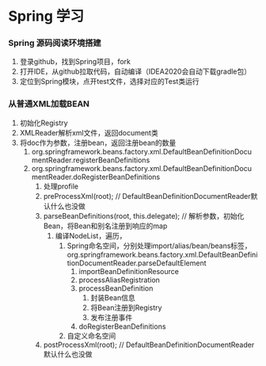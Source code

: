 # Spring 学习

### Spring 源码阅读环境搭建
1. 登录github，找到Spring项目，fork
2. 打开IDE，从github拉取代码，自动编译（IDEA2020会自动下载gradle包）
3. 定位到Spring模块，点开test文件，选择对应的Test类运行


### 从普通XML加载BEAN
1. 初始化Registry
2. XMLReader解析xml文件，返回document类
3. 将doc作为参数，注册bean，返回注册bean的数量
   1. org.springframework.beans.factory.xml.DefaultBeanDefinitionDocumentReader.registerBeanDefinitions
   2. org.springframework.beans.factory.xml.DefaultBeanDefinitionDocumentReader.doRegisterBeanDefinitions
      1. 处理profile
      2. preProcessXml(root); // DefaultBeanDefinitionDocumentReader默认什么也没做
      3. parseBeanDefinitions(root, this.delegate); // 解析参数，初始化Bean，将Bean和别名注册到响应的map
            1. 编译NodeList，遍历，
               1. Spring命名空间，分别处理import/alias/bean/beans标签，org.springframework.beans.factory.xml.DefaultBeanDefinitionDocumentReader.parseDefaultElement
                  1. importBeanDefinitionResource
                  2. processAliasRegistration
                  3. processBeanDefinition
                     1. 封装Bean信息
                     2. 将Bean注册到Registry
                     3. 发布注册事件
                  4. doRegisterBeanDefinitions
               2. 自定义命名空间
      4. postProcessXml(root); // DefaultBeanDefinitionDocumentReader默认什么也没做